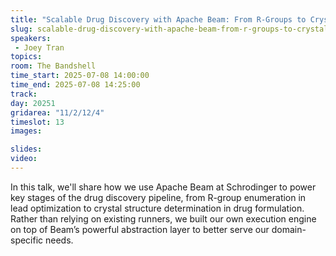 ```yaml
---
title: "Scalable Drug Discovery with Apache Beam: From R-Groups to Crystal Structures"
slug: scalable-drug-discovery-with-apache-beam-from-r-groups-to-crystal-structures
speakers:
 - Joey Tran
topics:
room: The Bandshell
time_start: 2025-07-08 14:00:00
time_end: 2025-07-08 14:25:00
track: 
day: 20251
gridarea: "11/2/12/4"
timeslot: 13
images: 

slides:
video:
---
```


In this talk, we'll share how we use Apache Beam at Schrodinger to power key stages of the drug discovery pipeline, from R-group enumeration in lead optimization to crystal structure determination in drug formulation. Rather than relying on existing runners, we built our own execution engine on top of Beam’s powerful abstraction layer to better serve our domain-specific needs.